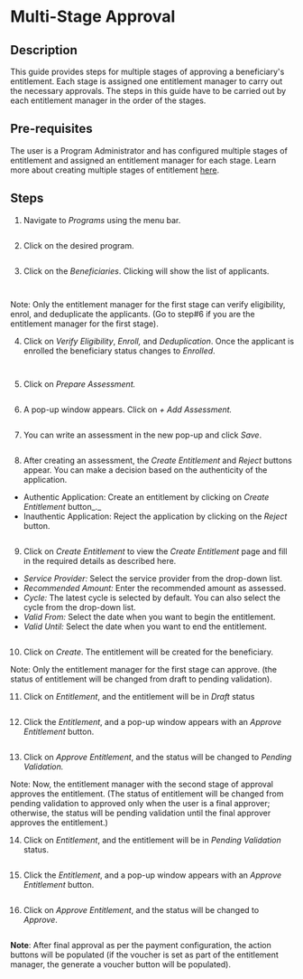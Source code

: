 # Multi-Stage Approval

## Description

This guide provides steps for multiple stages of approving a beneficiary's entitlement. Each stage is assigned one entitlement manager to carry out the necessary approvals.  The steps in this guide have to be carried out by each entitlement manager in the order of the stages.&#x20;

## Pre-requisites

The user is a Program Administrator and has configured multiple stages of entitlement and assigned an entitlement manager for each stage. Learn more about creating multiple stages of entitlement [here](multi-stage-configuration.md).

## Steps

1. Navigate to _Programs_ using the menu bar.

<figure><img src="../../.gitbook/assets/program-multiapproval.PNG" alt=""><figcaption></figcaption></figure>

2. Click on the desired program.

<figure><img src="../../.gitbook/assets/all-program-multiapproval.PNG" alt=""><figcaption></figcaption></figure>

3. Click on the _Beneficiaries_. Clicking will show the list of applicants.

<div>

<figure><img src="../../.gitbook/assets/multiapproval-beneficiary.PNG" alt=""><figcaption></figcaption></figure>

 

<figure><img src="../../.gitbook/assets/multi-stage-approval-beneficiary-list.PNG" alt=""><figcaption></figcaption></figure>

</div>

Note: Only the entitlement manager for the first stage can verify eligibility, enrol, and deduplicate the applicants. (Go to step#6 if you are the entitlement manager for the first stage).

4. Click on _Verify Eligibility_, _Enroll,_ and _Deduplication_. Once the applicant is enrolled the beneficiary status changes to _Enrolled_.

<div>

<figure><img src="../../.gitbook/assets/verify-deduplicate-multiapproval.PNG" alt=""><figcaption></figcaption></figure>

 

<figure><img src="../../.gitbook/assets/entitlement-reject-multiapproval.PNG" alt=""><figcaption></figcaption></figure>

</div>

5. Click on _Prepare Assessment._

<figure><img src="../../.gitbook/assets/enrolled-multiapproval.PNG" alt=""><figcaption></figcaption></figure>

6. A pop-up window appears. Click on _+ Add Assessment._

<figure><img src="../../.gitbook/assets/add-assesment-multiapproval.PNG" alt=""><figcaption></figcaption></figure>

7. You can write an assessment in the new pop-up and click _Save_.

<figure><img src="../../.gitbook/assets/assesment-multiapproval.PNG" alt=""><figcaption></figcaption></figure>

8. After creating an assessment, the _Create Entitlement_ and _Reject_ buttons appear. You can make a decision based on the authenticity of the application.

* Authentic Application: Create an entitlement by clicking on _Create Entitlement_ button_._
* Inauthentic Application: Reject the application by clicking on the _Reject_ button.

<figure><img src="../../.gitbook/assets/entitlement-reject-multiapproval (1).PNG" alt=""><figcaption></figcaption></figure>

9. Click on _Create Entitlement_ to view the _Create Entitlement_ page and fill in the required details as described here.

* _Service Provider:_ Select the service provider from the drop-down list.
* _Recommended Amount:_ Enter the recommended amount as assessed.
* _Cycle:_ The latest cycle is selected by default. You can also select the cycle from the drop-down list.
* _Valid From:_ Select the date when you want to begin the entitlement.
* _Valid Until:_ Select the date when you want to end the entitlement.

<figure><img src="../../.gitbook/assets/create-entitlement-mutliapproval.PNG" alt=""><figcaption></figcaption></figure>

10. Click on _Create_. The entitlement will be created for the beneficiary.

Note: Only the entitlement manager for the first stage can approve. (the status of entitlement will be changed from draft to pending validation).

11. Click on _Entitlement_, and the entitlement will be in _Draft_ status

<figure><img src="../../.gitbook/assets/entitlement-button-multiapproval (1).PNG" alt=""><figcaption></figcaption></figure>

12. Click the _Entitlement_, and a pop-up window appears with an _Approve_ _Entitlement_ button.

<figure><img src="../../.gitbook/assets/draft-multiapproval.PNG" alt=""><figcaption></figcaption></figure>

13. Click on _Approve_ _Entitlement_, and the status will be changed to _Pending Validation._

Note: Now, the entitlement manager with the second stage of approval approves the entitlement. (The status of entitlement will be changed from pending validation to approved only when the user is a final approver; otherwise,  the status will be pending validation until the final approver approves the entitlement.)

14. Click on _Entitlement_, and the entitlement will be in _Pending Validation_ status.

<figure><img src="../../.gitbook/assets/pending-multiapproval (1).PNG" alt=""><figcaption></figcaption></figure>

15. Click the _Entitlement_, and a pop-up window appears with an _Approve Entitlement_ button.

<figure><img src="../../.gitbook/assets/pending-validation.PNG" alt=""><figcaption></figcaption></figure>

16. Click on _Approve Entitlement_, and the status will be changed to _Approve_.

<figure><img src="../../.gitbook/assets/approved-multiapproval.PNG" alt=""><figcaption></figcaption></figure>

**Note**: After final approval as per the payment configuration, the action buttons will be populated (if the voucher is set as part of the entitlement manager, the generate a voucher button will be populated).
